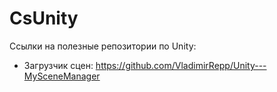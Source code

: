 # CsUnity
Ссылки на полезные репозитории по Unity: 
- Загрузчик сцен: https://github.com/VladimirRepp/Unity---MySceneManager
